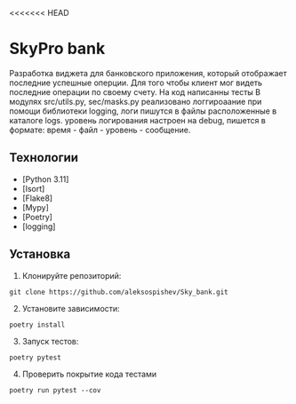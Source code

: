 <<<<<<< HEAD
# SkyPro bank
Разработка виджета для банковского приложения, который отображает последние успешные оперции.
Для того чтобы клиент мог видеть последние операции по своему счету.
На код написанны тесты
В модулях src/utils.py, sec/masks.py
реализовано логгироаание при помощи библиотеки logging, логи пишутся в файлы расположенные в каталоге logs. 
уровень логирования настроен на debug, пишется в формате: время - файл - уровень - сообщение.

## Технологии
- [Python 3.11]
- [Isort]
- [Flake8]
- [Mypy]
- [Poetry]
- [logging]

## Установка 

1. Клонируйте репозиторий:
```
git clone https://github.com/aleksospishev/Sky_bank.git
```

2. Установите зависимости:
```
poetry install
```
3. Запуск тестов:
```
poetry pytest
```
4. Проверить покрытие кода тестами
```
poetry run pytest --cov
```

